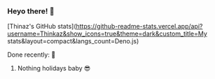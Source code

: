 ### Heyo there! 👋



[Thinaz's GitHub stats](https://github-readme-stats.vercel.app/api?username=Thinkaz&show_icons=true&theme=dark&custom_title=My stats&layout=compact&langs_count=Deno.js)



Done recently: 🎉
  1. Nothing holidays baby 😎
